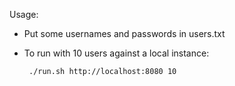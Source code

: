 Usage:

  * Put some usernames and passwords in users.txt

  * To run with 10 users against a local instance:

         ./run.sh http://localhost:8080 10
